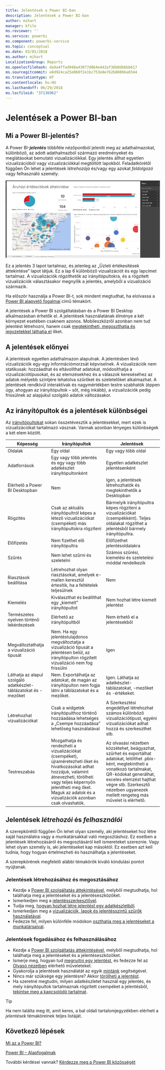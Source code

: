 ```yaml
---
title: Jelentések a Power BI-ban
description: Jelentések a Power BI-ban
author: mihart
manager: kfile
ms.reviewer: ''
ms.service: powerbi
ms.component: powerbi-service
ms.topic: conceptual
ms.date: 03/01/2018
ms.author: mihart
LocalizationGroup: Reports
ms.openlocfilehash: da9a4ffad948a43077d864e442af36b0db6bb617
ms.sourcegitcommit: e8d924ca25e060f2e1bc753e8e762b88066a0344
ms.translationtype: HT
ms.contentlocale: hu-HU
ms.lasthandoff: 06/29/2018
ms.locfileid: "37136962"
---
```

# <a name="reports-in-power-bi"></a>Jelentések a Power BI-ban
## <a name="what-is-a-power-bi-report"></a>Mi a Power BI-jelentés?
A Power BI-***jelentés*** többféle nézőpontból jeleníti meg az adathalmazokat, különböző, az adott adathalmazból származó eredményeket és meglátásokat bemutató vizualizációkkal.  Egy jelentés állhat egyetlen vizualizációból vagy vizualizációkkal megtöltött lapokból. Feladatkörétől függően Ön lehet a jelentések *létrehozója* és/vagy egy azokat *feldolgozó* vagy felhasználó személy.

![jelentés oldala](media/service-reports/reportview.png)

Ez a jelentés 3 lapot tartalmaz, és jelenleg az „Üzleti értékesítések áttekintése” lapot látjuk. Ez a lap 6 különböző vizualizációt és egy lapcímet tartalmaz. A vizualizációk *rögzíthetők* az irányítópultokra, és a rögzített vizualizációk választásakor megnyílik a jelentés, amelyből a vizualizáció származik.

Ha először használja a Power BI-t, sok mindent megtudhat, ha elolvassa a [Power BI alapvető fogalmai](service-basic-concepts.md) című témakört.

A jelentések a Power BI szolgáltatásban és a Power BI Desktop alkalmazásban érhetők el. A jelentések használatának élménye a két környezet esetében csaknem azonos. Mobileszközről azonban nem tud jelentést létrehozni, hanem csak [megtekintheti, megoszthatja és jegyzetekkel láthatja el](mobile-reports-in-the-mobile-apps.md) őket.

## <a name="advantages-of-reports"></a>A jelentések előnyei
A jelentések egyetlen adathalmazon alapulnak. A jelentésben lévő vizualizációk egy-egy információmorzsát képviselnek. A vizualizációk nem statikusak: hozzáadhat és eltávolíthat adatokat, módosíthatja a vizualizációtípusokat, és az elemzésekhez és a válaszok kereséséhez az adatok mélyebb szintjére lehatolva szűrőket és szeletelőket alkalmazhat. A jelentések rendkívül interaktívak és nagymértékben testre szabhatók (éppen úgy, ahogyan az irányítópultok – sőt, még inkább), a vizualizációk pedig frissülnek az alapjukul szolgáló adatok változásakor.

## <a name="dashboards-versus-reports"></a>Az irányítópultok és a jelentések különbségei
Az [irányítópultokat](service-dashboards.md) sokan összetévesztik a jelentésekkel, mert ezek is vizualizációkat tartalmazó vásznak. Vannak azonban lényeges különbségek a két elem között.  

| **Képesség** | **Irányítópultok** | **Jelentések** |
| --- | --- | --- |
| Oldalak |Egy oldal |Egy vagy több oldal |
| Adatforrások |Egy vagy több jelentés és egy vagy több adatkészlet irányítópultonként |Egyetlen adatkészlet jelentésenként |
| Elérhető a Power BI Desktopban |Nem |Igen, a jelentések létrehozhatók és megtekinthetők a Desktopban |
| Rögzítés |Csak az aktuális irányítópultról képes a létező vizualizációkat (csempéket) más irányítópultokra rögzíteni |Bármelyik irányítópultra képes rögzíteni a vizualizációkat (csempékként). Teljes oldalakat rögzíthet a jelentésből bármely irányítópultra. |
| Előfizetés |Nem fizethet elő irányítópultra |Előfizethet jelentésoldalakra |
| Szűrés |Nem lehet szűrni és szeletelni |Számos szűrési, kiemelési és szeletelési móddal rendelkezik |
| Riasztások beállítása |Létrehozhat olyan riasztásokat, amelyek e-mailen keresztül értesítik, ha a feltételek teljesülnek |Nem |
| Kiemelés |Kiválaszthat és beállíthat egy „kiemelt” irányítópultot |Nem hozhat létre kiemelt jelentést |
| Természetes nyelven történő lekérdezések |Elérhető az irányítópultból |Nem érhető el a jelentésekből |
| Megváltoztathatja a vizualizáció típusát |Nem. Ha egy jelentéstulajdonos megváltoztatja a vizualizáció típusát a jelentésen belül, az irányítópulton rögzített vizualizáció nem fog frissülni |Igen |
| Láthatja az alapul szolgáló adatkészlet-táblázatokat és -mezőket |Nem. Exportálhatja az adatokat, de magán az irányítópulton nem fogja látni a táblázatokat és a mezőket. |Igen. Láthatja az adatkészlet-táblázatokat, -mezőket és -értékeket. |
| Létrehozhat vizualizációkat |Csak a widgetek irányítópulthoz történő hozzáadása lehetséges a „Csempe hozzáadása” lehetőség használatával |A Szerkesztési engedéllyel létrehozhat számos különböző vizualizációtípust, egyéni vizualizációkat adhat hozzá és szerkeszthet stb. |
| Testreszabás |Mozgathatja és rendezheti a vizualizációkat (csempéket), újraméretezheti őket és hivatkozásokat adhat hozzájuk, valamint átnevezheti, törölheti vagy teljes képernyőn jelenítheti meg őket. Maguk az adatok és a vizualizációk azonban csak olvashatók. |Az olvasási nézetben közzétehet, beágyazhat, szűrhet és exportálhat adatokat, letölthet .pbix-ként, megtekintheti a vonatkozó tartalmakat, QR-kódokat generálhat, exceles elemzést hajthat végre stb.  Szerkesztő nézetben ugyanezek mellett rengeteg más művelet is elérhető. |

## <a name="report-creators-and-report-consumers"></a>Jelentések ***létrehozói*** és ***felhasználói***
A szerepkörétől függően Ön lehet olyan személy, aki jelentéseket hoz létre saját használatra vagy a munkatársakkal való megosztáshoz. Ez esetben a jelentések létrehozásáról és megosztásáról kell ismereteket szereznie. Vagy lehet olyan személy is, aki jelentéseket kap másoktól. Ez esetben azt kell tudnia, hogy hogyan értelmezheti és használhatja a jelentéseket.

A szerepkörének megfelelő alábbi témakörök kiváló kiindulási pontot nyújtanak.

### <a name="if-you-will-be-creating-and-sharing-reports"></a>Jelentések létrehozásához és megosztásához
* Kezdje a [Power BI szolgáltatás áttekintésével](service-basic-concepts.md), melyből megtudhatja, hol találhatja meg a jelentéseket és a jelentéseszközöket.
* Ismerkedjen meg a [jelentésszerkesztővel](service-the-report-editor-take-a-tour.md).
* Tudja meg, [hogyan hozhat létre jelentést egy adatkészletből](service-report-create-new.md).
* Ismerkedjen meg a [vizualizációk, lapok és jelentésszintű szűrők használatával](power-bi-how-to-report-filter.md).
* Fedezze fel, milyen különféle módokon [oszthatja meg a jelentéseket a munkatársaival](service-share-dashboards.md).

### <a name="if-you-will-be-receiving-and-consuming-reports"></a>Jelentések fogadásához és felhasználásához
* Kezdje a [Power BI szolgáltatás áttekintésével](service-basic-concepts.md), melyből megtudhatja, hol találhatja meg a jelentéseket és a jelentéseszközöket.
* Ismerje meg, hogyan tud [megnyitni egy jelentést](service-report-open.md), és fedezze fel az [Olvasó nézetben](service-reading-view-and-editing-view.md) elérhető műveleteket.
* Gyakorolja a jelentések használatát az egyik [mintánk](sample-tutorial-connect-to-the-samples.md) segítségével.  
* Nincs már szüksége egy jelentésre? Akkor [törölheti a jelentést](service-delete.md).
* Ha szeretné megtudni, milyen adatkészletet használ egy jelentés, és mely irányítópultok tartalmaznak rögzített csempéket a jelentésből, [tekintse meg a kapcsolódó tartalmat](service-related-content.md).

> [!TIP]
> Ha nem találta meg itt, amit keres, a bal oldali tartalomjegyzékben elérheti a *jelentések* témaköreinek teljes listáját.
> 
> 

## <a name="next-steps"></a>Következő lépések
[Mi az a Power BI?](power-bi-overview.md) 

[Power BI – Alapfogalmak](service-basic-concepts.md)

További kérdései vannak? [Kérdezze meg a Power BI közösségét](http://community.powerbi.com/)

